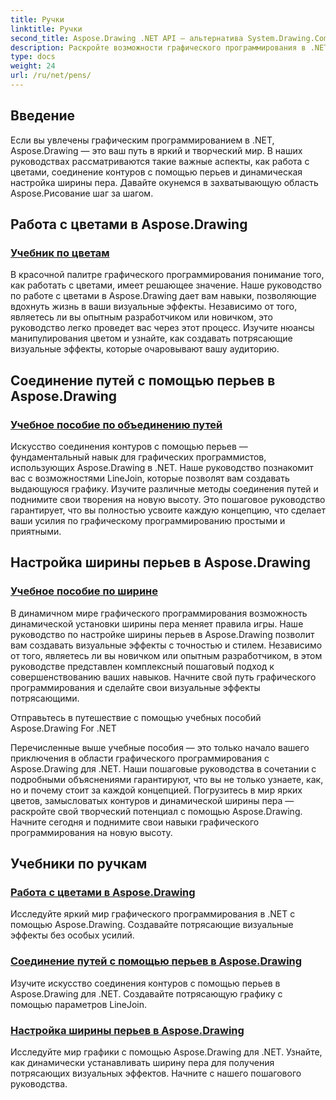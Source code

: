 ```yaml
---
title: Ручки
linktitle: Ручки
second_title: Aspose.Drawing .NET API — альтернатива System.Drawing.Common
description: Раскройте возможности графического программирования в .NET с помощью учебных пособий Aspose.Drawing. Откройте для себя манипулирование цветом, объединение путей и динамическую настройку ширины пера для создания потрясающих визуальных эффектов.
type: docs
weight: 24
url: /ru/net/pens/
---
```


## Введение

Если вы увлечены графическим программированием в .NET, Aspose.Drawing — это ваш путь в яркий и творческий мир. В наших руководствах рассматриваются такие важные аспекты, как работа с цветами, соединение контуров с помощью перьев и динамическая настройка ширины пера. Давайте окунемся в захватывающую область Aspose.Рисование шаг за шагом.

## Работа с цветами в Aspose.Drawing

### [Учебник по цветам](./colors/)

В красочной палитре графического программирования понимание того, как работать с цветами, имеет решающее значение. Наше руководство по работе с цветами в Aspose.Drawing дает вам навыки, позволяющие вдохнуть жизнь в ваши визуальные эффекты. Независимо от того, являетесь ли вы опытным разработчиком или новичком, это руководство легко проведет вас через этот процесс. Изучите нюансы манипулирования цветом и узнайте, как создавать потрясающие визуальные эффекты, которые очаровывают вашу аудиторию.

## Соединение путей с помощью перьев в Aspose.Drawing

### [Учебное пособие по объединению путей](./join/)

Искусство соединения контуров с помощью перьев — фундаментальный навык для графических программистов, использующих Aspose.Drawing в .NET. Наше руководство познакомит вас с возможностями LineJoin, которые позволят вам создавать выдающуюся графику. Изучите различные методы соединения путей и поднимите свои творения на новую высоту. Это пошаговое руководство гарантирует, что вы полностью усвоите каждую концепцию, что сделает ваши усилия по графическому программированию простыми и приятными.

## Настройка ширины перьев в Aspose.Drawing

### [Учебное пособие по ширине](./width/)

В динамичном мире графического программирования возможность динамической установки ширины пера меняет правила игры. Наше руководство по настройке ширины перьев в Aspose.Drawing позволит вам создавать визуальные эффекты с точностью и стилем. Независимо от того, являетесь ли вы новичком или опытным разработчиком, в этом руководстве представлен комплексный пошаговый подход к совершенствованию ваших навыков. Начните свой путь графического программирования и сделайте свои визуальные эффекты потрясающими.

Отправьтесь в путешествие с помощью учебных пособий Aspose.Drawing For .NET

Перечисленные выше учебные пособия — это только начало вашего приключения в области графического программирования с Aspose.Drawing для .NET. Наши пошаговые руководства в сочетании с подробными объяснениями гарантируют, что вы не только узнаете, как, но и почему стоит за каждой концепцией. Погрузитесь в мир ярких цветов, замысловатых контуров и динамической ширины пера — раскройте свой творческий потенциал с помощью Aspose.Drawing. Начните сегодня и поднимите свои навыки графического программирования на новую высоту.
## Учебники по ручкам
### [Работа с цветами в Aspose.Drawing](./colors/)
Исследуйте яркий мир графического программирования в .NET с помощью Aspose.Drawing. Создавайте потрясающие визуальные эффекты без особых усилий.
### [Соединение путей с помощью перьев в Aspose.Drawing](./join/)
Изучите искусство соединения контуров с помощью перьев в Aspose.Drawing для .NET. Создавайте потрясающую графику с помощью параметров LineJoin.
### [Настройка ширины перьев в Aspose.Drawing](./width/)
Исследуйте мир графики с помощью Aspose.Drawing для .NET. Узнайте, как динамически устанавливать ширину пера для получения потрясающих визуальных эффектов. Начните с нашего пошагового руководства.